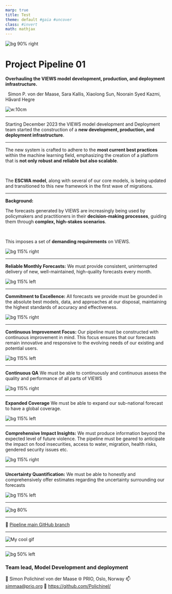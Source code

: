 ```yaml
---
marp: true
title: Test
theme: default #gaia #uncover
class: #invert
math: mathjax
---
```


![bg 90% right](zstack1.png)

# Project Pipeline 01

**Overhauling the VIEWS model development, production, and deployment infrastructure.**


&nbsp;
Simon P. von der Maase, 
Sara Kallis, 
Xiaolong Sun, 
Noorain Syed Kazmi,
Håvard Hegre

![w:10cm](prio_VIEWS.png)


---
Starting December 2023 the VIEWS model development and Deployment team started the construction of a **new development, production, and deployment infrastructure**.

---

The new system is crafted to adhere to the **most current best practices** within the machine learning field, emphasizing the creation of a platform that is **not only robust and reliable but also scalable**.

&nbsp;

The **ESCWA model**, along with several of our core models, is being updated and transitioned to this new framework in the first wave of migrations.

---

**Background:**

The forecasts generated by VIEWS are increasingly being used by policymakers and practitioners in their **decision-making processes**, guiding them through **complex, high-stakes scenarios**. 

&nbsp;

This imposes a set of **demanding requirements** on VIEWS.

![bg 115% right](prio_grid.png)

---

**Reliable Monthly Forecasts:** We must provide consistent, uninterrupted delivery of new, well-maintained, high-quality forecasts every month. 

![bg 115% left](prio_grid.png)

---

**Commitment to Excellence:** 
All forecasts we provide must be grounded in the absolute best models, data, and approaches at our disposal, maintaining the highest standards of accuracy and effectiveness.

![bg 115% right](prio_grid.png)

---

**Continuous Improvement Focus:**
Our pipeline must be constructed with continuous improvement in mind. This focus ensures that our forecasts remain innovative and responsive to the evolving needs of our existing and potential users.


![bg 115% left](prio_grid.png)

---

**Continuous QA**
We must be able to continuously and continuous assess the quality and performance of all parts of VIEWS

![bg 115% right](prio_grid.png)

---

**Expanded Coverage**
We must be able to expand our sub-national forecast to have a global coverage.

![bg 115% left](prio_grid.png)

---

**Comprehensive Impact Insights:**
We must produce information beyond the expected level of future violence. The pipeline must be geared to anticipate the impact on food insecurities, access to water, migration, health risks, gendered security issues etc.

![bg 115% right](prio_grid.png)

---

**Uncertainty Quantification:**
We must be able to honestly and comprehensively offer estimates regarding the uncertainty surrounding our forecasts


![bg 115% left](prio_grid.png)

---


![bg 80%](pipeline_diagram001.png)

---

:squid: [Pipeline main GitHub branch](https://github.com/prio-data/views_pipeline)

---

<img src="timelapse.gif" alt="My cool gif">


---

![bg 50% left](VIEWS_logo_new.png)

### Team lead, Model Development and deployment

:bust_in_silhouette: Simon Polichinel von der Maase
:globe_with_meridians: PRIO, Oslo, Norway
:mailbox: simmaa@prio.org
:octopus: https://github.com/Polichinel/

&nbsp;
